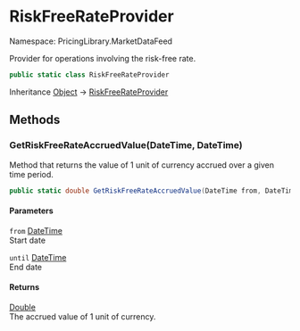 # RiskFreeRateProvider

Namespace: PricingLibrary.MarketDataFeed

Provider for operations involving the risk-free rate.

```csharp
public static class RiskFreeRateProvider
```

Inheritance [Object](https://docs.microsoft.com/en-us/dotnet/api/system.object) → [RiskFreeRateProvider](./pricinglibrary.marketdatafeed.riskfreerateprovider.md)

## Methods

### **GetRiskFreeRateAccruedValue(DateTime, DateTime)**

Method that returns the value of 1 unit of currency accrued over a given time period.

```csharp
public static double GetRiskFreeRateAccruedValue(DateTime from, DateTime until)
```

#### Parameters

`from` [DateTime](https://docs.microsoft.com/en-us/dotnet/api/system.datetime)<br>
Start date

`until` [DateTime](https://docs.microsoft.com/en-us/dotnet/api/system.datetime)<br>
End date

#### Returns

[Double](https://docs.microsoft.com/en-us/dotnet/api/system.double)<br>
The accrued value of 1 unit of currency.
